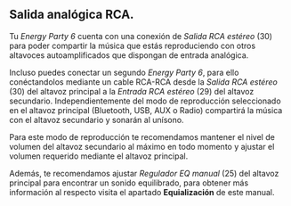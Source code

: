 ## Salida analógica RCA.

Tu *Energy Party 6* cuenta con una conexión de *Salida RCA estéreo* (30) para poder compartir la música que estás reproduciendo con otros altavoces autoamplificados que dispongan de entrada analógica.

Incluso puedes conectar un segundo *Energy Party 6*, para ello conéctandolos mediante un cable RCA-RCA desde la *Salida RCA estéreo* (30) del altavoz principal a la *Entrada RCA estéreo* (29) del altavoz secundario. Independientemente del modo de reproducción seleccionado en el altavoz principal (Bluetooth, USB,  AUX o Radio) compartirá la música con el altavoz secundario y sonarán al unísono. 

Para este modo de reproducción te recomendamos mantener el nivel de volumen del altavoz secundario al máximo en todo momento y ajustar el volumen requerido mediante el altavoz principal. 

Además, te recomendamos ajustar *Regulador EQ manual* (25) del altavoz principal para encontrar un sonido equilibrado, para obtener más información al respecto visita el apartado **Equialización** de este manual.
